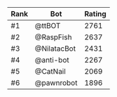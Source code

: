 Rank|Bot|Rating
---|---|---
#1|@ttBOT|2761
#2|@RaspFish|2637
#3|@NilatacBot|2431
#4|@anti-bot|2267
#5|@CatNail|2069
#6|@pawnrobot|1896
